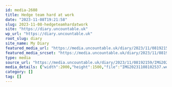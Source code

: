 ```yaml
---
id: media-2608
title: Hedge team hard at work
date: "2023-11-08T19:21:58"
slug: 2023-11-08-hedgeteamhardatwork
site: "https://diary.uncountable.uk"
wp_url: "https://diary.uncountable.uk"
root_slug: diary
site_name: My Diary
featured_media_url: "https://media.uncountable.uk/diary/2023/11/08192159/IMG20231108102537.webp"
featured_media_srcset: "https://media.uncountable.uk/diary/2023/11/08192159/IMG20231108102537-300x225.webp 300w, https://media.uncountable.uk/diary/2023/11/08192159/IMG20231108102537-1024x768.webp 1024w, https://media.uncountable.uk/diary/2023/11/08192159/IMG20231108102537-150x150.webp 150w, https://media.uncountable.uk/diary/2023/11/08192159/IMG20231108102537-640x480.webp 640w, https://media.uncountable.uk/diary/2023/11/08192159/IMG20231108102537.webp 2000w"
type: media
source_url: "https://media.uncountable.uk/diary/2023/11/08192159/IMG20231108102537.webp"
media_details: {"width":2000,"height":1500,"file":"IMG20231108102537.webp","filesize":193038,"sizes":{"medium":{"file":"IMG20231108102537-300x225.webp","width":300,"height":225,"filesize":28450,"mime_type":"image/webp","source_url":"https://media.uncountable.uk/diary/2023/11/08192159/IMG20231108102537-300x225.webp"},"large":{"file":"IMG20231108102537-1024x768.webp","width":1024,"height":768,"filesize":239458,"mime_type":"image/webp","source_url":"https://media.uncountable.uk/diary/2023/11/08192159/IMG20231108102537-1024x768.webp"},"thumbnail":{"file":"IMG20231108102537-150x150.webp","width":150,"height":150,"filesize":10506,"mime_type":"image/webp","source_url":"https://media.uncountable.uk/diary/2023/11/08192159/IMG20231108102537-150x150.webp"},"mobwidth":{"file":"IMG20231108102537-640x480.webp","width":640,"height":480,"filesize":113346,"mime_type":"image/webp","source_url":"https://media.uncountable.uk/diary/2023/11/08192159/IMG20231108102537-640x480.webp"},"full":{"file":"IMG20231108102537.webp","width":2000,"height":1500,"mime_type":"image/webp","source_url":"https://media.uncountable.uk/diary/2023/11/08192159/IMG20231108102537.webp"}},"image_meta":{"aperture":"0","credit":"","camera":"","caption":"","created_timestamp":"0","copyright":"","focal_length":"0","iso":"0","shutter_speed":"0","title":"","orientation":"0","keywords":[]}}
category: []
tag: []
---
```


